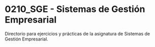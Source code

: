 # 0210_SGE - Sistemas de Gestión Empresarial

Directorio para ejercicios y prácticas de la asignatura de Sistemas de Gestión Empresarial.